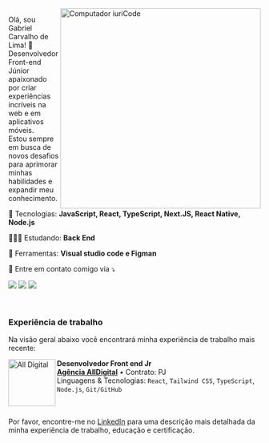 <img src="https://raw.githubusercontent.com/MicaelliMedeiros/micaellimedeiros/master/image/computer-illustration.png" min-width="400px" max-width="400px" width="400px" align="right" alt="Computador iuriCode">

<p align="left"> 
  Olá, sou Gabriel Carvalho de Lima! 👋 <br>
  Desenvolvedor Front-end Júnior apaixonado por criar experiências incríveis na web e em aplicativos móveis. <br> Estou sempre em busca de novos desafios para aprimorar minhas habilidades e expandir meu conhecimento.
</p>

<p align="left">
  🚀 Tecnologias: <strong>JavaScript, React, TypeScript, Next.JS, React Native, Node.js</strong>
</p>

<p align="left">
  👨🏻‍💻 Estudando: <strong>Back End</strong>
</p>

<p align="left">
  💼 Ferramentas: <strong>Visual studio code e Figman</strong>
</p>

<p align="left">
  💌 Entre em contato comigo via ⤵️
</p>

<p align="left">
  <a href="https://gabriellimaa8500@gmail.com" target="_blank" alt="Gmail">
  <img src="https://img.shields.io/badge/-Gmail-FF0000?style=flat-square&labelColor=FF0000&logo=gmail&logoColor=white&gabriellimaa8500@gmail.com" /></a>

  <a href="https://www.linkedin.com/in/gabriel-lima27" target="_blank" alt="Linkedin">
  <img src="https://img.shields.io/badge/-Linkedin-0e76a8?style=flat-square&logo=Linkedin&logoColor=white&link=https://www.linkedin.com/in/gabriel-lima27/" /></a>

  <a href="https://wa.me/5511930246250" target="_blank" alt="WhatsApp">
    <img src="https://img.shields.io/badge/-WhatsApp-25d366?style=flat-square&labelColor=25d366&logo=whatsapp&logoColor=white&link=https://wa.me/5511930246250"/>
  </a>  
</p>

<br> 

### Experiência de trabalho
Na visão geral abaixo você encontrará minha experiência de trabalho mais recente:

[<img align="left" height="94px" width="94px" alt="All Digital" src="https://www.agenciaalldigital.com/imgs/favicon.webp"/>](https://www.agenciaalldigital.com)

**Desenvolvedor Front end Jr** \
[**Agência AllDigital**](https://www.agenciaalldigital.com) • Contrato: PJ \
Linguagens & Tecnologias: `React`, `Tailwind CSS`, `TypeScript`, `Node.js`, `Git/GitHub` \
<br/>
<br/>

Por favor, encontre-me no [LinkedIn](https://www.linkedin.com/in/gabriel-lima27/) para uma descrição mais detalhada da minha experiência de trabalho, educação e certificação.
